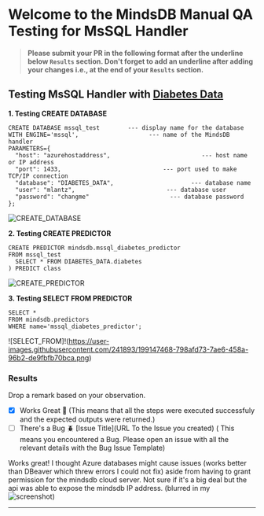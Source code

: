 # Welcome to the MindsDB Manual QA Testing for MsSQL Handler

> **Please submit your PR in the following format after the underline below `Results` section. Don't forget to add an underline after adding your changes i.e., at the end of your `Results` section.**

## Testing MsSQL Handler with [Diabetes Data](https://raw.githubusercontent.com/mindsdb/mindsdb-examples/a43f66f0250c460c0c4a0793baa941307b09c9f2/others/diabetes_example/dataset/diabetes-train.csv)

**1. Testing CREATE DATABASE**

```
CREATE DATABASE mssql_test        --- display name for the database
WITH ENGINE='mssql',                    --- name of the MindsDB handler
PARAMETERS={
  "host": "azurehostaddress",                          --- host name or IP address
  "port": 1433,                             --- port used to make TCP/IP connection
  "database": "DIABETES_DATA",                      --- database name
  "user": "mlantz",                          --- database user
  "password": "changme"                       --- database password
};
```

![CREATE_DATABASE](https://user-images.githubusercontent.com/241893/199146358-8bb1e919-fa66-4374-98bb-10f40051488f.png)


**2. Testing CREATE PREDICTOR**

```
CREATE PREDICTOR mindsdb.mssql_diabetes_predictor
FROM mssql_test
  SELECT * FROM DIABETES_DATA.diabetes
) PREDICT class
```

![CREATE_PREDICTOR](https://user-images.githubusercontent.com/241893/199147413-ce8dc12c-313e-448e-8f66-9b9a2df8bf7a.png)

**3. Testing SELECT FROM PREDICTOR**

```
SELECT *
FROM mindsdb.predictors
WHERE name='mssql_diabetes_predictor';
```

![SELECT_FROM]!(https://user-images.githubusercontent.com/241893/199147468-798afd73-7ae6-458a-96b2-de9fbfb70bca.png)

### Results

Drop a remark based on your observation.
- [X] Works Great 💚 (This means that all the steps were executed successfuly and the expected outputs were returned.)
- [ ] There's a Bug 🪲 [Issue Title](URL To the Issue you created) ( This means you encountered a Bug. Please open an issue with all the relevant details with the Bug Issue Template)

Works great! I thought Azure databases might cause issues (works better than DBeaver which threw errors I could not fix) aside from having to grant permission for the mindsdb cloud server. Not sure if it's a big deal but the api was able to expose the mindsdb IP address. (blurred in my  ![screenshot](https://user-images.githubusercontent.com/241893/199147253-1e8aca4f-606c-48d1-8d6e-b77d821baec2.png))


---
